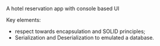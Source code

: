 A hotel reservation app with console based UI

Key elements:
- respect towards encapsulation and SOLID principles;
- Serialization and Deserialization to emulated a database.